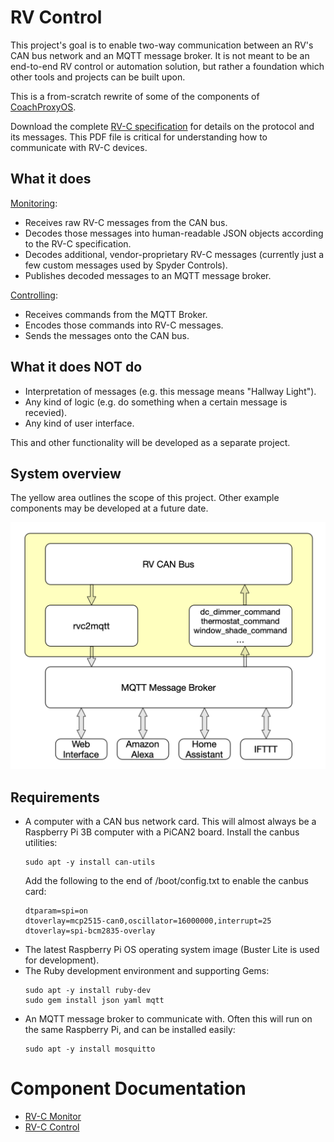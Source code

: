 # RV Control

This project's goal is to enable two-way communication between an RV's CAN bus
network and an MQTT message broker. It is not meant to be an end-to-end RV
control or automation solution, but rather a foundation which other tools and
projects can be built upon.

This is a from-scratch rewrite of some of the components of
[CoachProxyOS](https://github.com/rvc-proxy/coachproxy-os/).

Download the complete [RV-C
specification](http://www.rv-c.com/?q=node/75) for details on the
protocol and its messages. This PDF file is critical for
understanding how to communicate with RV-C devices.

What it does
------------

[Monitoring](rvc-monitor/):
* Receives raw RV-C messages from the CAN bus.
* Decodes those messages into human-readable JSON objects according to the RV-C specification.
* Decodes additional, vendor-proprietary RV-C messages (currently just a few custom messages used by Spyder Controls).
* Publishes decoded messages to an MQTT message broker.

[Controlling](rvc-control/):
* Receives commands from the MQTT Broker.
* Encodes those commands into RV-C messages.
* Sends the messages onto the CAN bus.

What it does NOT do
-------------------

* Interpretation of messages (e.g. this message means "Hallway Light").
* Any kind of logic (e.g. do something when a certain message is recevied).
* Any kind of user interface.

This and other functionality will be developed as a separate project.

System overview
---------------

The yellow area outlines the scope of this project. Other example
components may be developed at a future date.

![System Overview Diagram](images/rv_control_diagram.png?raw=true)

Requirements
------------

* A computer with a CAN bus network card. This will almost always be a
Raspberry Pi 3B computer with a PiCAN2 board. Install the canbus utilities:
  ~~~
  sudo apt -y install can-utils
  ~~~
  Add the following to the end of /boot/config.txt to enable the canbus card:
  ~~~
  dtparam=spi=on
  dtoverlay=mcp2515-can0,oscillator=16000000,interrupt=25
  dtoverlay=spi-bcm2835-overlay
  ~~~
* The latest Raspberry Pi OS operating system image (Buster Lite is used for
development).
* The Ruby development environment and supporting Gems:
  ~~~
  sudo apt -y install ruby-dev
  sudo gem install json yaml mqtt
  ~~~
* An MQTT message broker to communicate with. Often this will run on the same
Raspberry Pi, and can be installed easily:
  ~~~
  sudo apt -y install mosquitto
  ~~~

# Component Documentation

* [RV-C Monitor](rvc-monitor/)
* [RV-C Control](rvc-control/)

